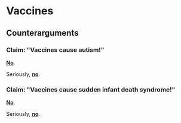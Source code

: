 # Vaccines

## Counterarguments

### Claim: "Vaccines cause autism!"

[**No**](https://www.immunize.org/catg.d/p4026.pdf).

Seriously, [**no**](https://vaccinepapers.org/wp-content/uploads/Vaccines-are-not-associated-with-autism-An-evidence-based-meta-analysis-of-case-control-and-cohort-studies.pdf).

### Claim: "Vaccines cause sudden infant death syndrome!"

[**No**](https://www.cdc.gov/vaccinesafety/concerns/sids.html).

Seriously, [**no**](https://www.wikiwand.com/en/Vaccines_and_SIDS).


